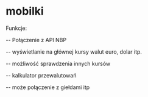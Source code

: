# mobilki

Funkcje:

  -- Połączenie z API NBP
  
  -- wyświetlanie na głównej kursy walut euro, dolar itp.
  
  -- możliwość sprawdzenia innych kursów
  
  -- kalkulator przewalutowań 
  
  -- może połączenie z giełdami itp
